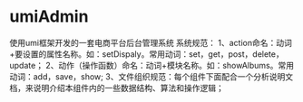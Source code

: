 # umiAdmin
使用umi框架开发的一套电商平台后台管理系统
系统规范：
1、action命名：动词+要设置的属性名称。如：setDispaly。常用动词：set，get，post，delete，update；
2、动作（操作函数）命名：动词+模块名称。如：showAlbums。常用动词：add，save，show;
3、文件组织规范：每个组件下面配合一个分析说明文档，来说明介绍本组件内的一些数据结构、算法和操作逻辑；
